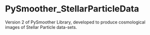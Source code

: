 # PySmoother_StellarParticleData
Version 2 of PySmoother Library, developed to produce cosmological images of Stellar Particle data-sets. 
